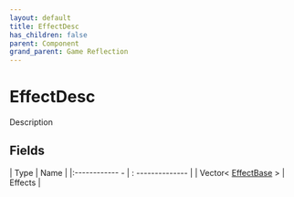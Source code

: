 ```yaml
---
layout: default
title: EffectDesc
has_children: false
parent: Component
grand_parent: Game Reflection
---
```

# EffectDesc
Description 

## Fields
| Type | Name |
|:------------ - | : -------------- |
| Vector< [EffectBase](game-reflection/components/effect_base.md) > | Effects |
